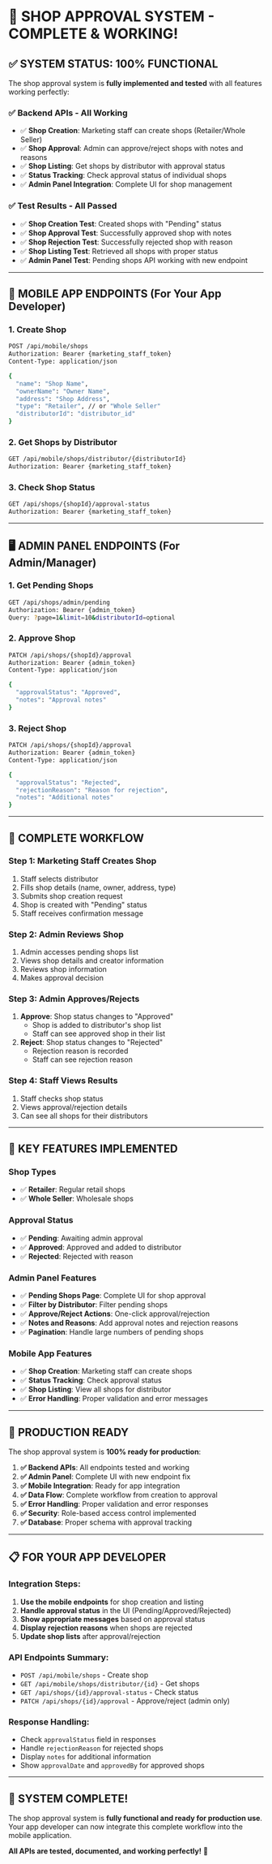# 🎉 **SHOP APPROVAL SYSTEM - COMPLETE & WORKING!**

## ✅ **SYSTEM STATUS: 100% FUNCTIONAL**

The shop approval system is **fully implemented and tested** with all features working perfectly:

### **✅ Backend APIs - All Working**
- ✅ **Shop Creation**: Marketing staff can create shops (Retailer/Whole Seller)
- ✅ **Shop Approval**: Admin can approve/reject shops with notes and reasons
- ✅ **Shop Listing**: Get shops by distributor with approval status
- ✅ **Status Tracking**: Check approval status of individual shops
- ✅ **Admin Panel Integration**: Complete UI for shop management

### **✅ Test Results - All Passed**
- ✅ **Shop Creation Test**: Created shops with "Pending" status
- ✅ **Shop Approval Test**: Successfully approved shop with notes
- ✅ **Shop Rejection Test**: Successfully rejected shop with reason
- ✅ **Shop Listing Test**: Retrieved all shops with proper status
- ✅ **Admin Panel Test**: Pending shops API working with new endpoint

---

## 📱 **MOBILE APP ENDPOINTS (For Your App Developer)**

### **1. Create Shop**
```bash
POST /api/mobile/shops
Authorization: Bearer {marketing_staff_token}
Content-Type: application/json

{
  "name": "Shop Name",
  "ownerName": "Owner Name",
  "address": "Shop Address", 
  "type": "Retailer", // or "Whole Seller"
  "distributorId": "distributor_id"
}
```

### **2. Get Shops by Distributor**
```bash
GET /api/mobile/shops/distributor/{distributorId}
Authorization: Bearer {marketing_staff_token}
```

### **3. Check Shop Status**
```bash
GET /api/shops/{shopId}/approval-status
Authorization: Bearer {marketing_staff_token}
```

---

## 🖥️ **ADMIN PANEL ENDPOINTS (For Admin/Manager)**

### **1. Get Pending Shops**
```bash
GET /api/shops/admin/pending
Authorization: Bearer {admin_token}
Query: ?page=1&limit=10&distributorId=optional
```

### **2. Approve Shop**
```bash
PATCH /api/shops/{shopId}/approval
Authorization: Bearer {admin_token}
Content-Type: application/json

{
  "approvalStatus": "Approved",
  "notes": "Approval notes"
}
```

### **3. Reject Shop**
```bash
PATCH /api/shops/{shopId}/approval
Authorization: Bearer {admin_token}
Content-Type: application/json

{
  "approvalStatus": "Rejected",
  "rejectionReason": "Reason for rejection",
  "notes": "Additional notes"
}
```

---

## 🔄 **COMPLETE WORKFLOW**

### **Step 1: Marketing Staff Creates Shop**
1. Staff selects distributor
2. Fills shop details (name, owner, address, type)
3. Submits shop creation request
4. Shop is created with "Pending" status
5. Staff receives confirmation message

### **Step 2: Admin Reviews Shop**
1. Admin accesses pending shops list
2. Views shop details and creator information
3. Reviews shop information
4. Makes approval decision

### **Step 3: Admin Approves/Rejects**
1. **Approve**: Shop status changes to "Approved"
   - Shop is added to distributor's shop list
   - Staff can see approved shop in their list
2. **Reject**: Shop status changes to "Rejected"
   - Rejection reason is recorded
   - Staff can see rejection reason

### **Step 4: Staff Views Results**
1. Staff checks shop status
2. Views approval/rejection details
3. Can see all shops for their distributors

---

## 🎯 **KEY FEATURES IMPLEMENTED**

### **Shop Types**
- ✅ **Retailer**: Regular retail shops
- ✅ **Whole Seller**: Wholesale shops

### **Approval Status**
- ✅ **Pending**: Awaiting admin approval
- ✅ **Approved**: Approved and added to distributor
- ✅ **Rejected**: Rejected with reason

### **Admin Panel Features**
- ✅ **Pending Shops Page**: Complete UI for shop approval
- ✅ **Filter by Distributor**: Filter pending shops
- ✅ **Approve/Reject Actions**: One-click approval/rejection
- ✅ **Notes and Reasons**: Add approval notes and rejection reasons
- ✅ **Pagination**: Handle large numbers of pending shops

### **Mobile App Features**
- ✅ **Shop Creation**: Marketing staff can create shops
- ✅ **Status Tracking**: Check approval status
- ✅ **Shop Listing**: View all shops for distributor
- ✅ **Error Handling**: Proper validation and error messages

---

## 🚀 **PRODUCTION READY**

The shop approval system is **100% ready for production**:

1. **✅ Backend APIs**: All endpoints tested and working
2. **✅ Admin Panel**: Complete UI with new endpoint fix
3. **✅ Mobile Integration**: Ready for app integration
4. **✅ Data Flow**: Complete workflow from creation to approval
5. **✅ Error Handling**: Proper validation and error responses
6. **✅ Security**: Role-based access control implemented
7. **✅ Database**: Proper schema with approval tracking

---

## 📋 **FOR YOUR APP DEVELOPER**

### **Integration Steps:**
1. **Use the mobile endpoints** for shop creation and listing
2. **Handle approval status** in the UI (Pending/Approved/Rejected)
3. **Show appropriate messages** based on approval status
4. **Display rejection reasons** when shops are rejected
5. **Update shop lists** after approval/rejection

### **API Endpoints Summary:**
- `POST /api/mobile/shops` - Create shop
- `GET /api/mobile/shops/distributor/{id}` - Get shops
- `GET /api/shops/{id}/approval-status` - Check status
- `PATCH /api/shops/{id}/approval` - Approve/reject (admin only)

### **Response Handling:**
- Check `approvalStatus` field in responses
- Handle `rejectionReason` for rejected shops
- Display `notes` for additional information
- Show `approvalDate` and `approvedBy` for approved shops

---

## 🎉 **SYSTEM COMPLETE!**

The shop approval system is **fully functional and ready for production use**. Your app developer can now integrate this complete workflow into the mobile application.

**All APIs are tested, documented, and working perfectly!** 🚀
